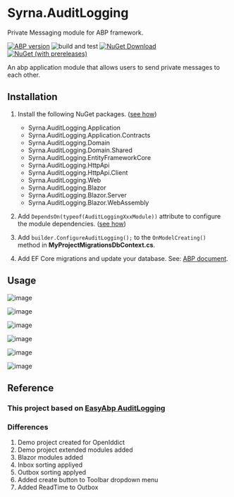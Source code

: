 # Syrna.AuditLogging
Private Messaging module for ABP framework.

[![ABP version](https://img.shields.io/badge/dynamic/xml?style=flat-square&color=yellow&label=abp&query=%2F%2FProject%2FPropertyGroup%2FVoloAbpPackageVersion&url=https%3A%2F%2Fraw.githubusercontent.com%2FSyrnaAbp%2FSyrna.AuditLogging%2Fmaster%2FDirectory.Packages.props)](https://abp.io)
![build and test](https://img.shields.io/github/actions/workflow/status/SyrnaAbp/Syrna.AuditLogging/build-all.yml?branch=dev&style=flat-square)
[![NuGet Download](https://img.shields.io/nuget/dt/Syrna.AuditLogging.Application.svg?style=flat-square)](https://www.nuget.org/packages/Syrna.AuditLogging.Application)
[![NuGet (with prereleases)](https://img.shields.io/nuget/vpre/Syrna.AuditLogging.Application.svg?style=flat-square)](https://www.nuget.org/packages/Syrna.AuditLogging.Application) 

An abp application module that allows users to send private messages to each other.

## Installation

1. Install the following NuGet packages. ([see how](https://github.com/SyrnaAbp/SyrnaAbpGuide/blob/master/docs/How-To.md#add-nuget-packages))

    * Syrna.AuditLogging.Application
    * Syrna.AuditLogging.Application.Contracts
    * Syrna.AuditLogging.Domain
    * Syrna.AuditLogging.Domain.Shared
    * Syrna.AuditLogging.EntityFrameworkCore
    * Syrna.AuditLogging.HttpApi
    * Syrna.AuditLogging.HttpApi.Client
    * Syrna.AuditLogging.Web
    * Syrna.AuditLogging.Blazor
    * Syrna.AuditLogging.Blazor.Server
    * Syrna.AuditLogging.Blazor.WebAssembly

1. Add `DependsOn(typeof(AuditLoggingXxxModule))` attribute to configure the module dependencies. ([see how](https://github.com/SyrnaAbp/SyrnaAbpGuide/blob/master/docs/How-To.md#add-module-dependencies))

1. Add `builder.ConfigureAuditLogging();` to the `OnModelCreating()` method in **MyProjectMigrationsDbContext.cs**.

1. Add EF Core migrations and update your database. See: [ABP document](https://docs.abp.io/en/abp/latest/Tutorials/Part-1?UI=MVC&DB=EF#add-database-migration).

## Usage

![image](https://github.com/user-attachments/assets/21542443-f968-4b77-b455-1a5ffbc636a6)

![image](https://github.com/user-attachments/assets/0186f775-aaf7-474d-9167-8d797016d2ea)

![image](https://github.com/user-attachments/assets/8a836c03-e565-4294-8bd9-22d0a2264d88)

![image](https://github.com/user-attachments/assets/2b8578d3-28f6-4bdf-b7a9-878588ad1963)

![image](https://github.com/user-attachments/assets/93132215-7b90-418a-a717-b2a127a80ccf)

![image](https://github.com/user-attachments/assets/639c720b-b6ac-41bd-8df3-50128d65bab5)

## Reference

### This project based on [EasyAbp AuditLogging](https://github.com/EasyAbp/AuditLogging)

### Differences

1. Demo project created for OpenIddict
2. Demo project extended modules added
3. Blazor modules added
4. Inbox sorting appliyed
5. Outbox sorting applyed
6. Added create button to Toolbar dropdown menu
7. Added ReadTime to Outbox 

